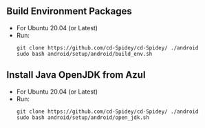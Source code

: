 ## Build Environment Packages
- For Ubuntu 20.04 (or Latest)
- Run:
  ```
  git clone https://github.com/cd-Spidey/cd-Spidey/ ./android
  sudo bash android/setup/android/build_env.sh
  ```
## Install Java OpenJDK from Azul 
- For Ubuntu 20.04 (or Latest)
- Run:
  ```
  git clone https://github.com/cd-Spidey/cd-Spidey/ ./android
  sudo bash android/setup/android/open_jdk.sh
  ```

